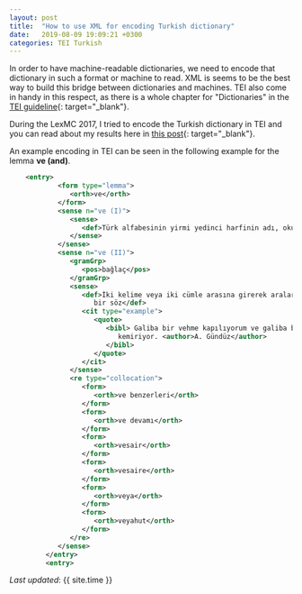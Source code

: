 ```yaml
---
layout: post
title:  "How to use XML for encoding Turkish dictionary"
date:   2019-08-09 19:09:21 +0300
categories: TEI Turkish
---
```

In order to have machine-readable dictionaries, we need to encode that dictionary in such a format or machine to read. XML is seems to be the best way to build this bridge between dictionaries and machines. TEI also come in handy in this respect, as there is a whole chapter for "Dictionaries" in the [TEI guideline][TEI_guideline]{: target="_blank"}.

During the LexMC 2017, I tried to encode the Turkish dictionary in TEI and you can read about my results here in [this post][post_link]{: target="_blank"}.

An example encoding in TEI can be seen in the following example for the lemma **ve (and)**.

~~~xml
	<entry>
            <form type="lemma">
               <orth>ve</orth>
            </form>
            <sense n="ve (I)">
               <sense>
                  <def>Türk alfabesinin yirmi yedinci harfinin adı, okunuşu.</def>
               </sense>
            </sense>
            <sense n="ve (II)">
               <gramGrp>
                  <pos>bağlaç</pos>
               </gramGrp>
               <sense>
                  <def>İki kelime veya iki cümle arasına girerek aralarında bir bağ olduğunu anlatan
                     bir söz</def>
                  <cit type="example">
                     <quote>
                        <bibl> Galiba bir vehme kapılıyorum ve galiba bir hastalık beynimi
                           kemiriyor. <author>A. Gündüz</author>
                        </bibl>
                     </quote>
                  </cit>
               </sense>
               <re type="collocation">
                  <form>
                     <orth>ve benzerleri</orth>
                  </form>
                  <form>
                     <orth>ve devamı</orth>
                  </form>
                  <form>
                     <orth>vesair</orth>
                  </form>
                  <form>
                     <orth>vesaire</orth>
                  </form>
                  <form>
                     <orth>veya</orth>
                  </form>
                  <form>
                     <orth>veyahut</orth>
                  </form>
               </re>
            </sense>
         </entry>
         <entry>
~~~

_Last updated_: {{ site.time }}

[TEI_guideline]: https://tei-c.org/release/doc/tei-p5-doc/en/html/DI.html
[post_link]:   https://digilex.hypotheses.org/275#more-275